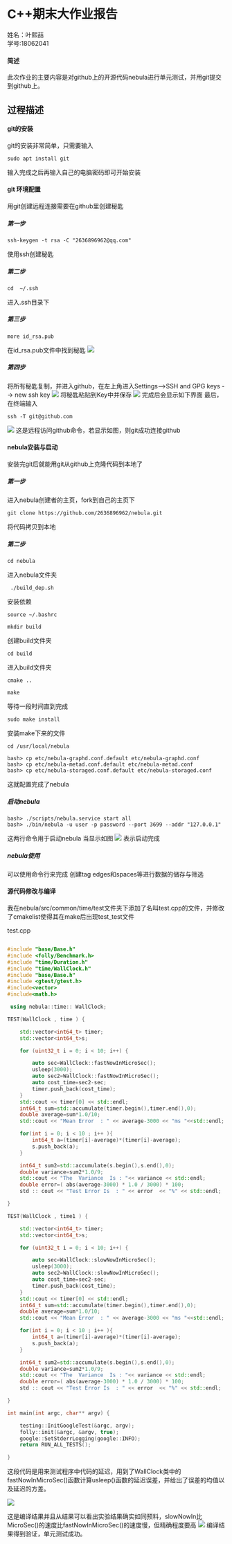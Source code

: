 # C++期末大作业报告
姓名：叶熙喆      
学号:18062041
#### 简述
此次作业的主要内容是对github上的开源代码nebula进行单元测试，并用git提交到github上。
## 过程描述
#### git的安装
git的安装非常简单，只需要输入
```
sudo apt install git 
```
输入完成之后再输入自己的电脑密码即可开始安装

#### git 环境配置
用git创建远程连接需要在github里创建秘匙
##### 第一步
```
ssh-keygen -t rsa -C "2636896962@qq.com"
```
使用ssh创建秘匙  
##### 第二步
```
cd  ~/.ssh
```
进入.ssh目录下
##### 第三步
```
more id_rsa.pub
```
在id_rsa.pub文件中找到秘匙
![](2.png)
##### 第四步
将所有秘匙复制，并进入github，在左上角进入Settings-->SSH and GPG keys --> new ssh key 
![](3.png)
将秘匙粘贴到Key中并保存
![](1.png)
完成后会显示如下界面
最后，在终端输入
```
ssh -T git@github.com
```
![](4.png)
这是远程访问github命令，若显示如图，则git成功连接github
#### nebula安装与启动
安装完git后就能用git从github上克隆代码到本地了
##### 第一步
进入nebula创建者的主页，fork到自己的主页下
```
git clone https://github.com/2636896962/nebula.git
```
将代码拷贝到本地
##### 第二步
```
cd nebula
```
进入nebula文件夹
```
 ./build_dep.sh
```
安装依赖
```
source ~/.bashrc
```
```
mkdir build
```
创建build文件夹
```
cd build
```
进入build文件夹
```
cmake ..

make
```
等待一段时间直到完成

```
sudo make install
```
安装make下来的文件
```
cd /usr/local/nebula

bash> cp etc/nebula-graphd.conf.default etc/nebula-graphd.conf
bash> cp etc/nebula-metad.conf.default etc/nebula-metad.conf
bash> cp etc/nebula-storaged.conf.default etc/nebula-storaged.conf
```
这就配置完成了nebula

##### 启动nebula
```
bash> ./scripts/nebula.service start all
bash> ./bin/nebula -u user -p password --port 3699 --addr "127.0.0.1"
```
这两行命令用于启动nebula
当显示如图
![](5.png)
表示启动完成

##### nebula使用
可以使用命令行来完成
创建tag edges和spaces等进行数据的储存与筛选

#### 源代码修改与编译
我在nebula/src/common/time/test文件夹下添加了名叫test.cpp的文件，并修改了cmakelist使得其在make后出现test_test文件

test.cpp
```c++

#include "base/Base.h"
#include <folly/Benchmark.h>
#include "time/Duration.h"
#include "time/WallClock.h"
#include "base/Base.h"
#include <gtest/gtest.h>
#include<vector>
#include<math.h>

 using nebula::time:: WallClock;

TEST(WallClock , time ) {

    std::vector<int64_t> timer;
    std::vector<int64_t>s;

    for (uint32_t i = 0; i < 10; i++) {

        auto sec=WallClock::fastNowInMicroSec();
        usleep(3000);
        auto sec2=WallClock::fastNowInMicroSec();
        auto cost_time=sec2-sec;
        timer.push_back(cost_time);
    }
    std::cout << timer[0] << std::endl;
    int64_t sum=std::accumulate(timer.begin(),timer.end(),0);
    double average=sum*1.0/10;
    std::cout << "Mean Error  : " << average-3000 << "ms "<<std::endl;

    for(int i = 0; i < 10 ; i++ ){
        int64_t a=(timer[i]-average)*(timer[i]-average);
        s.push_back(a);
    }

    int64_t sum2=std::accumulate(s.begin(),s.end(),0);
    double variance=sum2*1.0/9;
    std::cout << "The  Variance  Is : "<< variance << std::endl;
    double error=( abs(average-3000) * 1.0 / 3000) * 100;
    std :: cout << "Test Error Is  : " << error  << "%" << std::endl;

}

TEST(WallClock , time1 ) {

    std::vector<int64_t> timer;
    std::vector<int64_t>s;

    for (uint32_t i = 0; i < 10; i++) {

        auto sec=WallClock::slowNowInMicroSec();
        usleep(3000);
        auto sec2=WallClock::slowNowInMicroSec();
        auto cost_time=sec2-sec;
        timer.push_back(cost_time);
    }
    std::cout << timer[0] << std::endl;
    int64_t sum=std::accumulate(timer.begin(),timer.end(),0);
    double average=sum*1.0/10;
    std::cout << "Mean Error  : " << average-3000 << "ms "<<std::endl;

    for(int i = 0; i < 10 ; i++ ){
        int64_t a=(timer[i]-average)*(timer[i]-average);
        s.push_back(a);
    }

    int64_t sum2=std::accumulate(s.begin(),s.end(),0);
    double variance=sum2*1.0/9;
    std::cout << "The  Variance  Is : "<< variance << std::endl;
    double error=( abs(average-3000) * 1.0 / 3000) * 100;
    std :: cout << "Test Error Is  : " << error  << "%" << std::endl;

}

int main(int argc, char** argv) {

    testing::InitGoogleTest(&argc, argv);
    folly::init(&argc, &argv, true);
    google::SetStderrLogging(google::INFO);
    return RUN_ALL_TESTS();

}
```
这段代码是用来测试程序中代码的延迟，用到了WallClock类中的fastNowInMicroSec()函数计算usleep()函数的延迟误差，并给出了误差的均值以及延迟的方差。

![](6.png)

这是编译结果并且从结果可以看出实验结果确实如同预料，slowNowIn比MicroSec()的速度比fastNowInMicroSec()的速度慢，但精确程度要高
![](7.png)
编译结果得到验证，单元测试成功。


